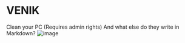 # VENIK
Clean your PC (Requires admin rights)
And what else do they write in Markdown?
![image](https://github.com/reallyShould/VENIK/assets/77869589/aaf2b7e2-f911-4b76-8c86-7e3233096254)
